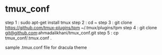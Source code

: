 # tmux_conf
step 1 : sudo apt-get install tmux
step 2 : cd ~
step 3 : git clone https://github.com/tmux-plugins/tpm ~/.tmux/plugins/tpm
step 4 : git clone git@github.com:ahmadalikhani/tmux_conf.git
step 5 : cp tmux_conf/.tmux.conf .

sample .tmux.conf file for dracula theme
